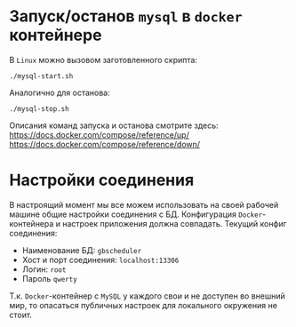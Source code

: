 # Запуск/останов `mysql` в `docker` контейнере

В `Linux` можно вызовом заготовленного скрипта:
```
./mysql-start.sh
```

Аналогично для останова:
```
./mysql-stop.sh
```

Описания команд запуска и останова смотрите здесь:
https://docs.docker.com/compose/reference/up/
https://docs.docker.com/compose/reference/down/


# Настройки соединения

В настроящий момент мы все можем использовать на своей рабочей машине общие настройки соединения с БД.
Конфигурация `Docker`-контейнера и настроек приложения должна совпадать.
Текущий конфиг соединения:
- Наименование БД: `gbscheduler`
- Хост и порт соединения: `localhost:13306`
- Логин: `root`
- Пароль `qwerty`

Т.к. `Docker`-контейнер с `MySQL` у каждого свои и не доступен во внешний мир, то опасаться публичных настроек для локального окружения не стоит.
